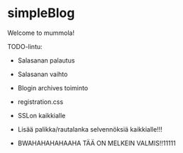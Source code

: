 simpleBlog
==========

Welcome to mummola!

TODO-lintu:
 
- Salasanan palautus

- Salasanan vaihto

- Blogin archives toiminto
 
- registration.css
 
- SSLon kaikkialle

- Lisää palikka/rautalanka selvennöksiä kaikkialle!!!

- BWAHAHAHAHAAHA TÄÄ ON MELKEIN VALMIS!!11111 








